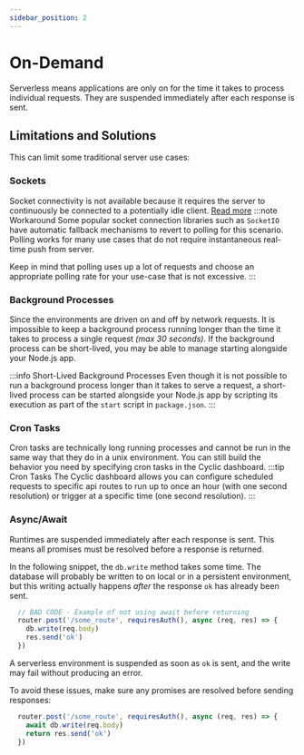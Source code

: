 ```yaml
---
sidebar_position: 2
---
```


# On-Demand  
Serverless means applications are only on for the time it takes to process individual requests. They are suspended immediately after each response is sent.

## Limitations and Solutions 
This can limit some traditional server use cases:

### Sockets
Socket connectivity is not available because it requires the server to continuously be connected to a potentially idle client. [Read more](/troubleshooting/websockets)
:::note  Workaround
Some popular socket connection libraries such as `SocketIO` have automatic fallback mechanisms to revert to polling for this scenario. Polling works for many use cases that do not require instantaneous real-time push from server. 

Keep in mind that polling uses up a lot of requests and choose an appropriate polling rate for your use-case that is not excessive.
:::

### Background Processes
Since the environments are driven on and off by network requests. It is impossible to keep a background process running longer than the time it takes to process a single request *(max 30 seconds)*. If the background process can be short-lived, you may be able to manage starting alongside your Node.js app.

:::info  Short-Lived Background Processes
Even though it is not possible to run a background process longer than it takes to serve a request, a short-lived process can be started alongside your Node.js app by scripting its execution as part of the `start` script in `package.json`.
:::

### Cron Tasks
Cron tasks are technically long running processes and cannot be run in the same way that they do in a unix environment. You can still build the behavior you need by specifying cron tasks in the Cyclic dashboard.
:::tip  Cron Tasks
The Cyclic dashboard allows you can configure scheduled requests to specific api routes to run up to once an hour (with one second resolution) or trigger at a specific time (one second resolution).
:::

### Async/Await
Runtimes are suspended immediately after each response is sent. This means all promises must be resolved before a response is returned. 

In the following snippet, the `db.write` method takes some time. The database will probably be written to on local or in a persistent environment, but this writing actually happens *after* the response `ok` has already been sent.
```javascript
  // BAD CODE - Example of not using await before returning
  router.post('/some_route', requiresAuth(), async (req, res) => {
    db.write(req.body)
    res.send('ok')
  })  
```
A serverless environment is suspended as soon as `ok` is sent, and the write may fail without producing an error. 

To avoid these issues, make sure any promises are resolved before sending responses:
```javascript
  router.post('/some_route', requiresAuth(), async (req, res) => {
    await db.write(req.body)
    return res.send('ok')
  })  
```


